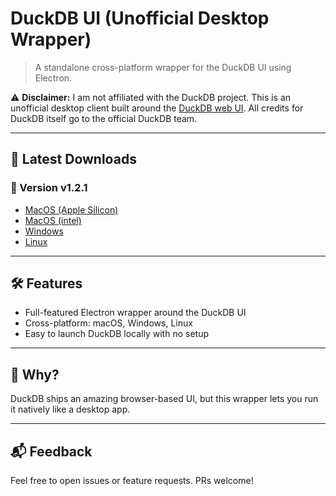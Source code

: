 # DuckDB UI (Unofficial Desktop Wrapper)

> A standalone cross-platform wrapper for the DuckDB UI using Electron.

⚠️ **Disclaimer:** I am not affiliated with the DuckDB project. This is an unofficial desktop client built around the [DuckDB web UI](https://duckdb.org/docs/stable/extensions/ui). All credits for DuckDB itself go to the official DuckDB team.

---

## 🚀 Latest Downloads

### 🔖 Version v1.2.1
- [MacOS (Apple Silicon)](https://github.com/tcboles/duckdb-ui/releases/download/v1.2.1-3/DuckDB-mac-1.2.1-3-arm64.dmg)
- [MacOS (intel)](https://github.com/tcboles/duckdb-ui/releases/download/v1.2.1-3/DuckDB-mac-1.2.1-3-x64.dmg)
- [Windows](https://github.com/tcboles/duckdb-ui/releases/download/v1.2.1-3/DuckDB.Setup-win.1.2.1-3.exe)
- [Linux](https://github.com/tcboles/duckdb-ui/releases/download/v1.2.1-3/DuckDB-linux-1.2.1-3.AppImage)

---

## 🛠 Features
- Full-featured Electron wrapper around the DuckDB UI
- Cross-platform: macOS, Windows, Linux
- Easy to launch DuckDB locally with no setup

---

## 🧪 Why?
DuckDB ships an amazing browser-based UI, but this wrapper lets you run it natively like a desktop app.

---

## 📬 Feedback
Feel free to open issues or feature requests. PRs welcome!